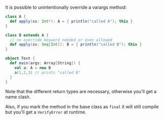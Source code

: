 It is possible to unintentionally override a varargs method:

```scala
class A {
  def apply(xs: Int*): A = { println("called A"); this }
}

class B extends A {
  // no override keyword needed or even allowed
  def apply(xs: Seq[Int]): B = { println("called B"); this }
}

object Test {
  def main(args: Array[String]) {
    val a: A = new B
    a(1,2,3) // prints "called B"
  }
}
```

Note that the different return types are necessary, otherwise you'll get a name clash.

Also, if you mark the method in the base class as `final` it will still compile but you'll get a `VerifyError` at runtime.
